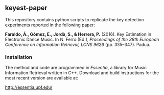 ## keyest-paper

This repository contains python scripts to replicate the key detection experiments reported in the following paper:

**Faraldo, Á., Gómez, E., Jordà, S., & Herrera, P.** (2016). Key Estimation in Electronic Dance Music.
In N. Ferro (Ed.), *Proceedings of the 38th European Conference on Information Retrieval, LCNS 9626* (pp. 335–347). Padua.

### Installation

The method and code are programmed in *Essentia*, a library for Music Information Retrieval written in C++. 
Download and build instructions for the most recent version are available at:

http://essentia.upf.edu/
